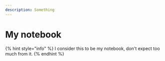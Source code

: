 ```yaml
---
description: Something
---
```


# My notebook

{% hint style="info" %}
I consider this to be my notebook, don't expect too much from it.
{% endhint %}

